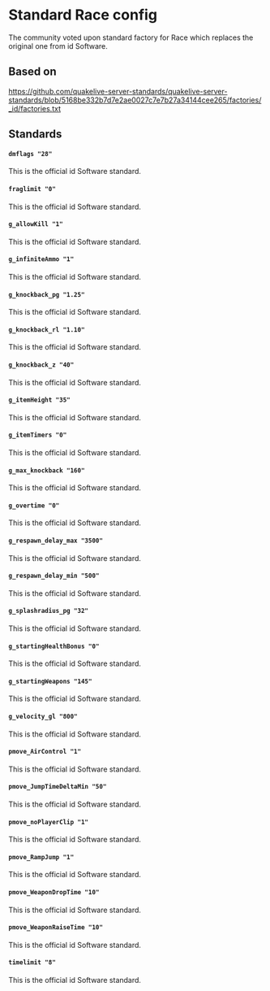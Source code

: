 # Standard Race config

The community voted upon standard factory for Race which replaces the original one from id Software.

## Based on

https://github.com/quakelive-server-standards/quakelive-server-standards/blob/5168be332b7d7e2ae0027c7e7b27a34144cee265/factories/_id/factories.txt

## Standards

#### `dmflags "28"`

This is the official id Software standard.

#### `fraglimit "0"`

This is the official id Software standard.

#### `g_allowKill "1"`

This is the official id Software standard.

#### `g_infiniteAmmo "1"`

This is the official id Software standard.

#### `g_knockback_pg "1.25"`

This is the official id Software standard.

#### `g_knockback_rl "1.10"`

This is the official id Software standard.

#### `g_knockback_z "40"`

This is the official id Software standard.

#### `g_itemHeight "35"`

This is the official id Software standard.

#### `g_itemTimers "0"`

This is the official id Software standard.

#### `g_max_knockback "160"`

This is the official id Software standard.

#### `g_overtime "0"`

This is the official id Software standard.

#### `g_respawn_delay_max "3500"`

This is the official id Software standard.

#### `g_respawn_delay_min "500"`

This is the official id Software standard.

#### `g_splashradius_pg "32"`

This is the official id Software standard.

#### `g_startingHealthBonus "0"`

This is the official id Software standard.

#### `g_startingWeapons "145"`

This is the official id Software standard.

#### `g_velocity_gl "800"`

This is the official id Software standard.

#### `pmove_AirControl "1"`

This is the official id Software standard.

#### `pmove_JumpTimeDeltaMin "50"`

This is the official id Software standard.

#### `pmove_noPlayerClip "1"`

This is the official id Software standard.

#### `pmove_RampJump "1"`

This is the official id Software standard.

#### `pmove_WeaponDropTime "10"`

This is the official id Software standard.

#### `pmove_WeaponRaiseTime "10"`

This is the official id Software standard.

#### `timelimit "8"`

This is the official id Software standard.

